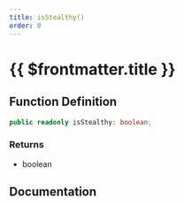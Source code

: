 ```yaml
---
title: isStealthy()
order: 0
---
```


# {{ $frontmatter.title }}

<!--@include: ./isStealthy_partial_header.md-->

## Function Definition

```ts
public readonly isStealthy: boolean;
```

### Returns

* boolean

## Documentation

<!--@include: ./isStealthy_partial_footer.md-->
